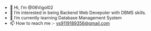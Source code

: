 - 👋 Hi, I’m @06Vigol02
- 👀 I’m interested in being Backend Web Devepoler with DBMS skills.
- 🌱 I’m currently learning Database Management System
- 📫 How to reach me :- vs9119189356@gmail.com


